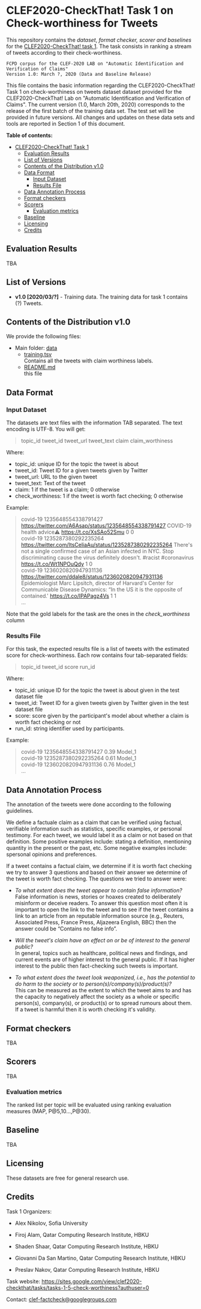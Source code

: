 # CLEF2020-CheckThat! Task 1 on Check-worthiness for Tweets

This repository contains the _dataset_, _format checker, scorer and baselines_ for the [CLEF2020-CheckThat! task 1](https://sites.google.com/view/clef2020-checkthat/tasks/tasks-1-5-check-worthiness?authuser=0). 
The task consists in ranking a stream of tweets according to their check-worthiness. 

````
FCPD corpus for the CLEF-2020 LAB on "Automatic Identification and Verification of Claims"
Version 1.0: March ?, 2020 (Data and Baseline Release)
````

This file contains the basic information regarding the CLEF2020-CheckThat! Task 1
on check-worthiness on tweets dataset dataset provided for the CLEF2020-CheckThat! Lab
on "Automatic Identification and Verification of Claims".
The current version (1.0, March 20th, 2020) corresponds to the release of the first batch of the training data set. 
The test set will be provided in future versions.
All changes and updates on these data sets and tools are reported in Section 1 of this document.

__Table of contents:__

- [CLEF2020-CheckThat! Task 1](#clef2020-checkthat-task-1)
  - [Evaluation Results](#evaluation-results)
  - [List of Versions](#list-of-versions)
  - [Contents of the Distribution v1.0](#contents-of-the-distribution-v10)
  - [Data Format](#data-format)
    - [Input Dataset](#input-dataset)
    - [Results File](#results-file)
  - [Data Annotation Process](#data-annotation-process)
  - [Format checkers](#format-checkers)
  - [Scorers](#scorers)
    - [Evaluation metrics](#evaluation-metrics)
  - [Baseline](#baseline)
  - [Licensing](#licensing)
  - [Credits](#credits)

## Evaluation Results

TBA

## List of Versions

* __v1.0 [2020/03/?]__ - Training data. The training data for task 1 contains (?) Tweets.

## Contents of the Distribution v1.0

We provide the following files:

* Main folder: [data](data)
  * [training.tsv](data/training.tsv) <br/>
  Contains all the tweets with claim worthiness labels.
  * [README.md](README.md) <br/>
    this file

## Data Format

### Input Dataset

The datasets are text files with the information TAB separated. The text encoding is UTF-8. You will get:

> topic_id <TAB> tweet_id <TAB> tweet_url <TAB> tweet_text <TAB> claim <TAB> claim_worthiness

Where: <br>
* topic_id: unique ID for the topic the tweet is about <br/>
* tweet_id: Tweet ID for a given tweets given by Twitter <br/>
* tweet_url: URL to the given tweet <br/>
* tweet_text: Text of the tweet <br/>
* claim: 1 if the tweet is a claim; 0 otherwise <br/>
* check_worthiness: 1 if the tweet is worth fact checking; 0 otherwise <br/>

Example:
> covid-19	1235648554338791427	https://twitter.com/A6Asap/status/1235648554338791427	COVID-19 health advice⚠️ https://t.co/XsSAo52Smu	0	0 <br/>
> covid-19	1235287380292235264	https://twitter.com/ItsCeliaAu/status/1235287380292235264	There's not a single confirmed case of an Asian infected in NYC. Stop discriminating cause the virus definitely doesn't. #racist #coronavirus https://t.co/Wt1NPOuQdy	1	0 <br/>
> covid-19	1236020820947931136	https://twitter.com/ddale8/status/1236020820947931136	Epidemiologist Marc Lipsitch, director of Harvard's Center for Communicable Disease Dynamics: “In the US it is the opposite of contained.' https://t.co/IPAPagz4Vs	1	1 <br/>
> ... <br/>

Note that the gold labels for the task are the ones in the *check_worthiness* column 

### Results File

For this task, the expected results file is a list of tweets with the estimated score for check-worthiness. Each row contains four tab-separated fields:

> topic_id <TAB> tweet_id <TAB> score <TAB> run_id 

Where: <br>
* topic_id: unique ID for the topic the tweet is about given in the test dataset file <br/>
* tweet_id: Tweet ID for a given tweets given by Twitter given in the test dataset file<br/>
* score: score given by the participant's model about whether a claim is worth fact checking or not <br/>
* run_id: string identifier used by participants. <br/>

Example:
> covid-19	1235648554338791427	0.39 <TAB> Model_1<br/>
> covid-19	1235287380292235264	0.61 <TAB> Model_1<br/>
> covid-19	1236020820947931136	0.76 <TAB> Model_1<br/>
> ... <br/>

## Data Annotation Process

The annotation of the tweets were done according to the following guidelines. 

We define a factuale claim as a claim that can be verified using factual, verifiable information such as statistics, specific examples, or personal testimony. For each tweet, we would label it as a claim or not based on that definition.
Some positive examples include: stating a definition, mentioning quantity in the present or the past, etc.
Some negative examples include: spersonal opinions and preferences.

If a tweet contains a factual claim, we determine if it is worth fact checking we try to answer 3 questions and based on their answer we determine of the tweet is worth fact checking. The questions we tried to answer were:

* *To what extent does the tweet appear to contain false information?* <br/>
False information is news, stories or hoaxes created to deliberately misinform or deceive readers. To answer this question most often it is important to open the link to the tweet and to see if the tweet contains a link to an article from an reputable information source (e.g., Reuters, Associated Press, France Press, Aljazeera English, BBC) then the answer could be “Contains no false info”.

* *Will the tweet's claim have an effect on or be of interest to the general public?* <br/>
In general, topics such as healthcare, political news and findings, and current events are of higher interest to the general public. If it has higher interest to the public then fact-checking such tweets is important.

* *To what extent does the tweet look weaponized, i.e., has the potential to do harm to the society or to person(s)/company(s)/product(s)?* <br/>
This can be measured as the extent to which the tweet aims to and has the capacity to negatively affect the society as a whole or specific person(s), company(s), or product(s) or to spread rumours about them. If a tweet is harmful then it is worth checking it's validity.


## Format checkers

TBA

## Scorers

TBA

### Evaluation metrics

The ranked list per topic will be evaluated using ranking evaluation measures (MAP, P@5,10…,P@30). 

## Baseline

TBA

## Licensing

  These datasets are free for general research use.

## Credits

Task 1 Organizers:

* Alex Nikolov, Sofia University <br/>

* Firoj Alam, Qatar Computing Research Institute, HBKU <br/>

* Shaden Shaar, Qatar Computing Research Institute, HBKU <br/>

* Giovanni Da San Martino, Qatar Computing Research Institute, HBKU <br/>

* Preslav Nakov, Qatar Computing Research Institute, HBKU <br/>

Task website: https://sites.google.com/view/clef2020-checkthat/tasks/tasks-1-5-check-worthiness?authuser=0

Contact:   clef-factcheck@googlegroups.com

